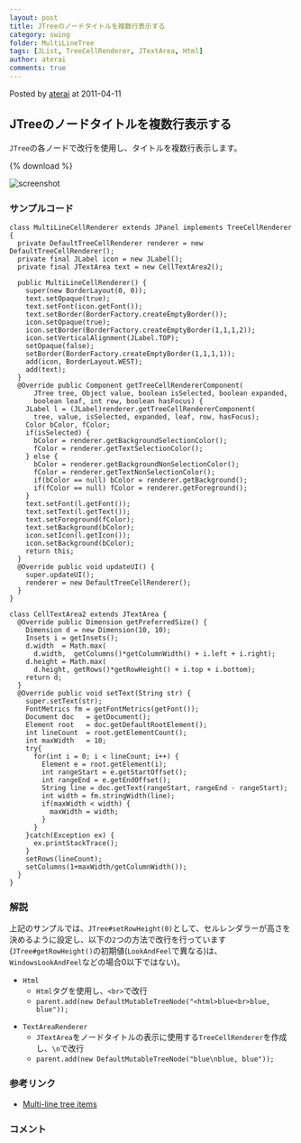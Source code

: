 ```yaml
---
layout: post
title: JTreeのノードタイトルを複数行表示する
category: swing
folder: MultiLineTree
tags: [JList, TreeCellRenderer, JTextArea, Html]
author: aterai
comments: true
---
```


Posted by [aterai](http://terai.xrea.jp/aterai.html) at 2011-04-11

## JTreeのノードタイトルを複数行表示する
`JTree`の各ノードで改行を使用し、タイトルを複数行表示します。

{% download %}

![screenshot](https://lh6.googleusercontent.com/_9Z4BYR88imo/TaKbyMKLtkI/AAAAAAAAA5M/NoozvykYAUE/s800/MultiLineTree.png)

### サンプルコード
<pre class="prettyprint"><code>class MultiLineCellRenderer extends JPanel implements TreeCellRenderer {
  private DefaultTreeCellRenderer renderer = new DefaultTreeCellRenderer();
  private final JLabel icon = new JLabel();
  private final JTextArea text = new CellTextArea2();

  public MultiLineCellRenderer() {
    super(new BorderLayout(0, 0));
    text.setOpaque(true);
    text.setFont(icon.getFont());
    text.setBorder(BorderFactory.createEmptyBorder());
    icon.setOpaque(true);
    icon.setBorder(BorderFactory.createEmptyBorder(1,1,1,2));
    icon.setVerticalAlignment(JLabel.TOP);
    setOpaque(false);
    setBorder(BorderFactory.createEmptyBorder(1,1,1,1));
    add(icon, BorderLayout.WEST);
    add(text);
  }
  @Override public Component getTreeCellRendererComponent(
      JTree tree, Object value, boolean isSelected, boolean expanded,
      boolean leaf, int row, boolean hasFocus) {
    JLabel l = (JLabel)renderer.getTreeCellRendererComponent(
      tree, value, isSelected, expanded, leaf, row, hasFocus);
    Color bColor, fColor;
    if(isSelected) {
      bColor = renderer.getBackgroundSelectionColor();
      fColor = renderer.getTextSelectionColor();
    } else {
      bColor = renderer.getBackgroundNonSelectionColor();
      fColor = renderer.getTextNonSelectionColor();
      if(bColor == null) bColor = renderer.getBackground();
      if(fColor == null) fColor = renderer.getForeground();
    }
    text.setFont(l.getFont());
    text.setText(l.getText());
    text.setForeground(fColor);
    text.setBackground(bColor);
    icon.setIcon(l.getIcon());
    icon.setBackground(bColor);
    return this;
  }
  @Override public void updateUI() {
    super.updateUI();
    renderer = new DefaultTreeCellRenderer();
  }
}
</code></pre>

<pre class="prettyprint"><code>class CellTextArea2 extends JTextArea {
  @Override public Dimension getPreferredSize() {
    Dimension d = new Dimension(10, 10);
    Insets i = getInsets();
    d.width  = Math.max(
      d.width,  getColumns()*getColumnWidth() + i.left + i.right);
    d.height = Math.max(
      d.height, getRows()*getRowHeight() + i.top + i.bottom);
    return d;
  }
  @Override public void setText(String str) {
    super.setText(str);
    FontMetrics fm = getFontMetrics(getFont());
    Document doc   = getDocument();
    Element root   = doc.getDefaultRootElement();
    int lineCount  = root.getElementCount();
    int maxWidth   = 10;
    try{
      for(int i = 0; i &lt; lineCount; i++) {
        Element e = root.getElement(i);
        int rangeStart = e.getStartOffset();
        int rangeEnd = e.getEndOffset();
        String line = doc.getText(rangeStart, rangeEnd - rangeStart);
        int width = fm.stringWidth(line);
        if(maxWidth &lt; width) {
          maxWidth = width;
        }
      }
    }catch(Exception ex) {
      ex.printStackTrace();
    }
    setRows(lineCount);
    setColumns(1+maxWidth/getColumnWidth());
  }
}
</code></pre>

### 解説
上記のサンプルでは、`JTree#setRowHeight(0)`として、セルレンダラーが高さを決めるように設定し、以下の`2`つの方法で改行を行っています(`JTree#getRowHeight()`の初期値(`LookAndFeel`で異なる)は、`WindowsLookAndFeel`などの場合0以下ではない)。

- `Html`
    - `Html`タグを使用し、`<br>`で改行
    - `parent.add(new DefaultMutableTreeNode("<html>blue<br>blue, blue"));`

<!-- dummy comment line for breaking list -->

- `TextAreaRenderer`
    - `JTextArea`をノードタイトルの表示に使用する`TreeCellRenderer`を作成し、`\n`で改行
    - `parent.add(new DefaultMutableTreeNode("blue\nblue, blue"));`

<!-- dummy comment line for breaking list -->

### 参考リンク
- [Multi-line tree items](http://www.codeguru.com/java/articles/141.shtml)

<!-- dummy comment line for breaking list -->

### コメント

